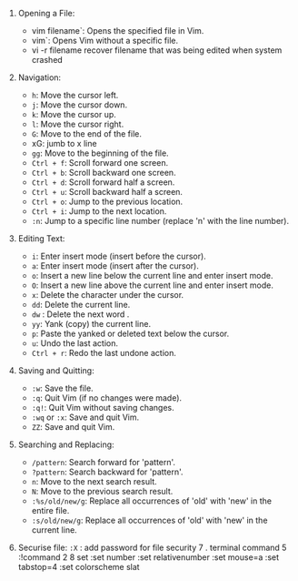 1.  Opening a File:
    
    - vim filename`: Opens the specified file in Vim.
    - vim`: Opens Vim without a specific file.
    - vi -r filename  recover filename that was being edited when system crashed
1.  Navigation:
    
    -   `h`: Move the cursor left.
    -   `j`: Move the cursor down.
    -   `k`: Move the cursor up.
    -   `l`: Move the cursor right.
    -   `G`: Move to the end of the file.
    -   xG: jumb to x line  
    -   `gg`: Move to the beginning of the file.
    -   `Ctrl + f`: Scroll forward one screen.
    -   `Ctrl + b`: Scroll backward one screen.
    -   `Ctrl + d`: Scroll forward half a screen.
    -   `Ctrl + u`: Scroll backward half a screen.
    -   `Ctrl + o`: Jump to the previous location.
    -   `Ctrl + i`: Jump to the next location.
    -   `:n`: Jump to a specific line number (replace 'n' with the line number).
3.  Editing Text:
    
    -   `i`: Enter insert mode (insert before the cursor).
    -   `a`: Enter insert mode (insert after the cursor).
    -   `o`: Insert a new line below the current line and enter insert mode.
    -   `O`: Insert a new line above the current line and enter insert mode.
    -   `x`: Delete the character under the cursor.
    -   `dd`: Delete the current line.
    -  `dw` : Delete the next word .
    -   `yy`: Yank (copy) the current line.
    -   `p`: Paste the yanked or deleted text below the cursor.
    -   `u`: Undo the last action.
    -   `Ctrl + r`: Redo the last undone action.
4.  Saving and Quitting:
    
    -   `:w`: Save the file.
    -   `:q`: Quit Vim (if no changes were made).
    -   `:q!`: Quit Vim without saving changes.
    -   `:wq` or `:x`: Save and quit Vim.
    -   `ZZ`: Save and quit Vim.
5.  Searching and Replacing:
    
    -   `/pattern`: Search forward for 'pattern'.
    -   `?pattern`: Search backward for 'pattern'.
    -   `n`: Move to the next search result.
    -   `N`: Move to the previous search result.
    -   `:%s/old/new/g`: Replace all occurrences of 'old' with 'new' in the entire file.
    -   `:s/old/new/g`: Replace all occurrences of 'old' with 'new' in the current line.
 6. Securise file:
       `:X` : add password for file security 
 7 . terminal command 5
 :!command 2
 8 set
        :set number
        :set relativenumber
        :set mouse=a
        :set tabstop=4
        :set colorscheme slat
